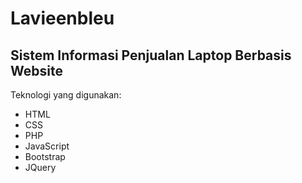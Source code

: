 Lavieenbleu
==
Sistem Informasi Penjualan Laptop Berbasis Website
--
Teknologi yang digunakan:
- HTML
- CSS
- PHP
- JavaScript
- Bootstrap
- JQuery

